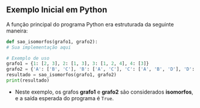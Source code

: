 ## Exemplo Inicial em Python

A função principal do programa Python era estruturada da seguinte maneira:

```python
def sao_isomorfos(grafo1, grafo2):
# Sua implementação aqui

# Exemplo de uso
grafo1 = {1: [2, 3], 2: [1, 3], 3: [1, 2, 4], 4: [3]}
grafo2 = {'A': ['B', 'C'], 'B': ['A', 'C'], 'C': ['A', 'B', 'D'], 'D': ['C']}
resultado = sao_isomorfos(grafo1, grafo2)
print(resultado)
```
- Neste exemplo, os grafos **grafo1** e **grafo2** são considerados **isomorfos**, e a saída esperada do programa é ```True```.
